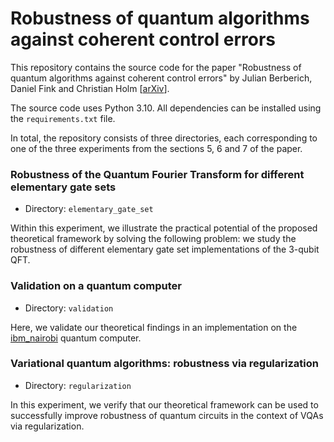 # Robustness of quantum algorithms against coherent control errors
This repository contains the source code for the paper 
"Robustness of quantum algorithms against coherent control errors" 
by Julian Berberich, Daniel Fink and Christian Holm [[arXiv](placeholder)].

The source code uses Python 3.10. 
All dependencies can be installed using the `requirements.txt` file.

In total, the repository consists of three directories, 
each corresponding to one of the three experiments from the sections 5, 6 and 7 of the paper.

### Robustness of the Quantum Fourier Transform for different elementary gate sets
- Directory: `elementary_gate_set`

Within this experiment, we illustrate the practical potential of the proposed theoretical framework 
by solving the following problem: 
we study the robustness of different elementary gate set implementations of the 3-qubit QFT. 

### Validation on a quantum computer
- Directory: `validation`

Here, we validate our theoretical findings in an implementation on the 
[ibm_nairobi](https://quantum-computing.ibm.com) quantum computer.

### Variational quantum algorithms: robustness via regularization
- Directory: `regularization`

In this experiment, we verify that our theoretical framework
can be used to successfully improve robustness of quantum
circuits in the context of VQAs via regularization.